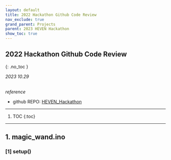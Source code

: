 ```yaml
---
layout: default
title: 2022 Hackathon Github Code Review
nav_exclude: true
grand_parent: Projects
parent: 2023 HEVEN Hackathon
show_toc: true 
---
```


## 2022 Hackathon Github Code Review  
{: .no_toc }

_2023 10.29_  
<br>

*reference*  

- github REPO: [HEVEN_Hackathon](https://github.com/jhforstudy/HEVEN_Hackathon)

--- 

1. TOC
{:toc}

--- 

## 1. magic_wand.ino

### [1] setup()   